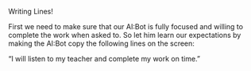 Writing Lines!

First we need to make sure that our AI:Bot is fully focused and willing to complete the work when asked to. So let him learn our expectations by making the AI:Bot copy the following lines on the screen:

“I will listen to my teacher and complete my work on time.”